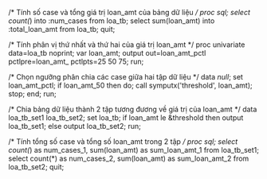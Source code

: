 /* Tính số case và tổng giá trị loan_amt của bảng dữ liệu */
proc sql;
   select count(*) into :num_cases from loa_tb;
   select sum(loan_amt) into :total_loan_amt from loa_tb;
quit;

/* Tính phân vị thứ nhất và thứ hai của giá trị loan_amt */
proc univariate data=loa_tb noprint;
   var loan_amt;
   output out=loan_amt_pctl pctlpre=loan_amt_ pctlpts=25 50 75;
run;

/* Chọn ngưỡng phân chia các case giữa hai tập dữ liệu */
data _null_;
   set loan_amt_pctl;
   if loan_amt_50 then do;
      call symputx('threshold', loan_amt);
      stop;
   end;
run;

/* Chia bảng dữ liệu thành 2 tập tương đương về giá trị của loan_amt */
data loa_tb_set1 loa_tb_set2;
   set loa_tb;
   if loan_amt le &threshold then output loa_tb_set1;
   else output loa_tb_set2;
run;

/* Tính tổng số case và tổng số loan_amt trong 2 tập */
proc sql;
   select count(*) as num_cases_1, sum(loan_amt) as sum_loan_amt_1 from loa_tb_set1;
   select count(*) as num_cases_2, sum(loan_amt) as sum_loan_amt_2 from loa_tb_set2;
quit;
